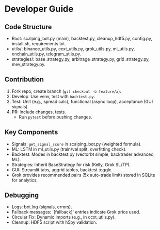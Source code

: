 # Developer Guide

## Code Structure
- Root: scalping_bot.py (main), backtest.py, cleanup_hdf5.py, config.py, install.sh, requirements.txt.
- utils/: binance_utils.py, ccxt_utils.py, grok_utils.py, ml_utils.py, onchain_utils.py, telegram_utils.py.
- strategies/: base_strategy.py, arbitrage_strategy.py, grid_strategy.py, mev_strategy.py.

## Contribution
1. Fork repo, create branch (`git checkout -b feature/x`).
2. Develop: Use venv, test with `backtest.py`.
3. Test: Unit (e.g., spread calc), functional (async loop), acceptance (GUI signals).
4. PR: Include changes, tests.
   - Run `pytest` before pushing changes.

## Key Components
- Signals: `get_signal_score` in scalping_bot.py (weighted formula).
- ML: LSTM in ml_utils.py (train/val split, overfitting check).
- Backtest: Modes in backtest.py (vectorbt simple, backtrader advanced, ML).
- Strategies: Inherit BaseStrategy for risk (Kelly, Grok SL/TP).
- GUI: Streamlit tabs, aggrid tables, backtest toggle.
- Grok provides recommended pairs (5x auto-trade limit) stored in SQLite for analytics.

## Debugging
- Logs: bot.log (signals, errors).
- Fallback messages: '[fallback]' entries indicate Grok price used.
- Circular Fix: Dynamic imports (e.g., in ccxt_utils.py).
- Cleanup: HDF5 script with h5py validation.

